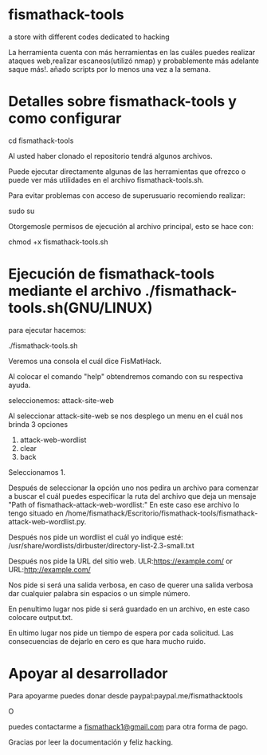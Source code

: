 # fismathack-tools
a store with different codes dedicated to hacking

La herramienta cuenta con más herramientas en las cuáles puedes realizar ataques web,realizar escaneos(utilizó nmap) y probablemente más adelante saque más!.
añado scripts por lo menos una vez a la semana.

<h1>Detalles sobre fismathack-tools y como configurar</h1>

cd fismathack-tools

Al usted haber clonado el repositorio tendrá algunos archivos.

Puede ejecutar directamente algunas de las herramientas que ofrezco o puede ver más utilidades en el archivo fismathack-tools.sh.

Para evitar problemas con acceso de superusuario recomiendo realizar:

sudo su

Otorgemosle permisos de ejecución al archivo principal, esto se hace con:

chmod +x fismathack-tools.sh

<h1>Ejecución de fismathack-tools mediante el archivo ./fismathack-tools.sh(GNU/LINUX)</h1> 

para ejecutar hacemos:

./fismathack-tools.sh

Veremos una consola el cuál dice FisMatHack.

Al colocar el comando "help" obtendremos comando con su respectiva ayuda.

seleccionemos:
attack-site-web

Al seleccionar attack-site-web se nos desplego un menu en el cuál nos brinda 3 opciones 
1) attack-web-wordlist
2) clear
3) back 

Seleccionamos 1. 

Después de seleccionar la opción uno nos pedira un archivo para comenzar a buscar el cuál puedes especificar la ruta del archivo que deja un mensaje "Path of fismathack-attack-web-wordlist:" 
En este caso ese archivo lo tengo situado en /home/fismathack/Escritorio/fismathack-tools/fismathack-attack-web-wordlist.py.

Después nos pide un wordlist el cuál yo indique esté: /usr/share/wordlists/dirbuster/directory-list-2.3-small.txt

Después nos pide la URL del sitio web.
ULR:https://example.com/ 
or
URL:http://example.com/

Nos pide si será una salida verbosa, en caso de querer una salida verbosa dar cualquier palabra sin espacios o un simple número.

En penultimo lugar nos pide si será guardado en un archivo, en este caso colocare output.txt.

En ultimo lugar nos pide un tiempo de espera por cada solicitud.
Las consecuencias de dejarlo en cero es que hara mucho ruido.

<h1>Apoyar al desarrollador</h1>

Para apoyarme puedes donar desde paypal:paypal.me/fismathacktools
 
O

puedes contactarme a fismathack1@gmail.com para otra forma de pago.



Gracias por leer la documentación y feliz hacking.

